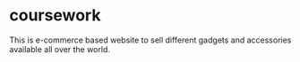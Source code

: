 # coursework
This is e-commerce based website to sell different gadgets and accessories available all over the world.
